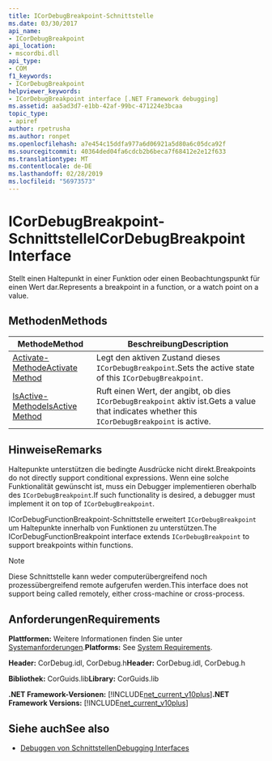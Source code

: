 ```yaml
---
title: ICorDebugBreakpoint-Schnittstelle
ms.date: 03/30/2017
api_name:
- ICorDebugBreakpoint
api_location:
- mscordbi.dll
api_type:
- COM
f1_keywords:
- ICorDebugBreakpoint
helpviewer_keywords:
- ICorDebugBreakpoint interface [.NET Framework debugging]
ms.assetid: aa5ad3d7-e1bb-42af-99bc-471224e3bcaa
topic_type:
- apiref
author: rpetrusha
ms.author: ronpet
ms.openlocfilehash: a7e454c15ddfa977a6d06921a5d80a6c05dca92f
ms.sourcegitcommit: 40364ded04fa6cdcb2b6beca7f68412e2e12f633
ms.translationtype: MT
ms.contentlocale: de-DE
ms.lasthandoff: 02/28/2019
ms.locfileid: "56973573"
---
```

# <a name="icordebugbreakpoint-interface"></a><span data-ttu-id="9753c-102">ICorDebugBreakpoint-Schnittstelle</span><span class="sxs-lookup"><span data-stu-id="9753c-102">ICorDebugBreakpoint Interface</span></span>

<span data-ttu-id="9753c-103">Stellt einen Haltepunkt in einer Funktion oder einen Beobachtungspunkt für einen Wert dar.</span><span class="sxs-lookup"><span data-stu-id="9753c-103">Represents a breakpoint in a function, or a watch point on a value.</span></span>  
  
## <a name="methods"></a><span data-ttu-id="9753c-104">Methoden</span><span class="sxs-lookup"><span data-stu-id="9753c-104">Methods</span></span>  
  
|<span data-ttu-id="9753c-105">Methode</span><span class="sxs-lookup"><span data-stu-id="9753c-105">Method</span></span>|<span data-ttu-id="9753c-106">Beschreibung</span><span class="sxs-lookup"><span data-stu-id="9753c-106">Description</span></span>|  
|------------|-----------------|  
|[<span data-ttu-id="9753c-107">Activate-Methode</span><span class="sxs-lookup"><span data-stu-id="9753c-107">Activate Method</span></span>](../../../../docs/framework/unmanaged-api/debugging/icordebugbreakpoint-activate-method.md)|<span data-ttu-id="9753c-108">Legt den aktiven Zustand dieses `ICorDebugBreakpoint`.</span><span class="sxs-lookup"><span data-stu-id="9753c-108">Sets the active state of this `ICorDebugBreakpoint`.</span></span>|  
|[<span data-ttu-id="9753c-109">IsActive-Methode</span><span class="sxs-lookup"><span data-stu-id="9753c-109">IsActive Method</span></span>](../../../../docs/framework/unmanaged-api/debugging/icordebugbreakpoint-isactive-method.md)|<span data-ttu-id="9753c-110">Ruft einen Wert, der angibt, ob dies `ICorDebugBreakpoint` aktiv ist.</span><span class="sxs-lookup"><span data-stu-id="9753c-110">Gets a value that indicates whether this `ICorDebugBreakpoint` is active.</span></span>|  
  
## <a name="remarks"></a><span data-ttu-id="9753c-111">Hinweise</span><span class="sxs-lookup"><span data-stu-id="9753c-111">Remarks</span></span>  
 <span data-ttu-id="9753c-112">Haltepunkte unterstützen die bedingte Ausdrücke nicht direkt.</span><span class="sxs-lookup"><span data-stu-id="9753c-112">Breakpoints do not directly support conditional expressions.</span></span> <span data-ttu-id="9753c-113">Wenn eine solche Funktionalität gewünscht ist, muss ein Debugger implementieren oberhalb des `ICorDebugBreakpoint`.</span><span class="sxs-lookup"><span data-stu-id="9753c-113">If such functionality is desired, a debugger must implement it on top of `ICorDebugBreakpoint`.</span></span>  
  
 <span data-ttu-id="9753c-114">ICorDebugFunctionBreakpoint-Schnittstelle erweitert `ICorDebugBreakpoint` um Haltepunkte innerhalb von Funktionen zu unterstützen.</span><span class="sxs-lookup"><span data-stu-id="9753c-114">The ICorDebugFunctionBreakpoint interface extends `ICorDebugBreakpoint` to support breakpoints within functions.</span></span>  
  
> [!NOTE]
>  <span data-ttu-id="9753c-115">Diese Schnittstelle kann weder computerübergreifend noch prozessübergreifend remote aufgerufen werden.</span><span class="sxs-lookup"><span data-stu-id="9753c-115">This interface does not support being called remotely, either cross-machine or cross-process.</span></span>  
  
## <a name="requirements"></a><span data-ttu-id="9753c-116">Anforderungen</span><span class="sxs-lookup"><span data-stu-id="9753c-116">Requirements</span></span>  
 <span data-ttu-id="9753c-117">**Plattformen:** Weitere Informationen finden Sie unter [Systemanforderungen](../../../../docs/framework/get-started/system-requirements.md).</span><span class="sxs-lookup"><span data-stu-id="9753c-117">**Platforms:** See [System Requirements](../../../../docs/framework/get-started/system-requirements.md).</span></span>  
  
 <span data-ttu-id="9753c-118">**Header:** CorDebug.idl, CorDebug.h</span><span class="sxs-lookup"><span data-stu-id="9753c-118">**Header:** CorDebug.idl, CorDebug.h</span></span>  
  
 <span data-ttu-id="9753c-119">**Bibliothek:** CorGuids.lib</span><span class="sxs-lookup"><span data-stu-id="9753c-119">**Library:** CorGuids.lib</span></span>  
  
 <span data-ttu-id="9753c-120">**.NET Framework-Versionen:** [!INCLUDE[net_current_v10plus](../../../../includes/net-current-v10plus-md.md)]</span><span class="sxs-lookup"><span data-stu-id="9753c-120">**.NET Framework Versions:** [!INCLUDE[net_current_v10plus](../../../../includes/net-current-v10plus-md.md)]</span></span>  
  
## <a name="see-also"></a><span data-ttu-id="9753c-121">Siehe auch</span><span class="sxs-lookup"><span data-stu-id="9753c-121">See also</span></span>
- [<span data-ttu-id="9753c-122">Debuggen von Schnittstellen</span><span class="sxs-lookup"><span data-stu-id="9753c-122">Debugging Interfaces</span></span>](../../../../docs/framework/unmanaged-api/debugging/debugging-interfaces.md)
